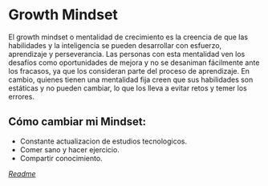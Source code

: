 # Growth Mindset

El growth mindset o mentalidad de crecimiento es la creencia de que las habilidades y la inteligencia se pueden desarrollar con esfuerzo, aprendizaje y perseverancia. Las personas con esta mentalidad ven los desafíos como oportunidades de mejora y no se desaniman fácilmente ante los fracasos, ya que los consideran parte del proceso de aprendizaje. En cambio, quienes tienen una mentalidad fija creen que sus habilidades son estáticas y no pueden cambiar, lo que los lleva a evitar retos y temer los errores.

## Cómo cambiar mi Mindset:

- Constante actualizacion de estudios tecnologicos.
- Comer sano y hacer ejercicio.
- Compartir conocimiento.

*[Readme](./README.md)*
